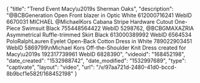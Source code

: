{
    "title": "Trend Event Macy\u2019s Sherman Oaks",
    "description": "@BCBGeneration Open Front blazer in Optic White 612000716241 WebID 6670031  MICHAEL @MichaelKors Cabana Stripe Hardware Cutout One-Piece Swimsuit Black 755448564422 WebID 5298762, @BCBGMAXAZRIA Asymmetrical Ruffle-trimmed Skirt Black 613000389992 WebID 6564534 PoloRalphLauren Eyelet Open-Back Cotton Dress in White 789022903451 WebID 5869799\nMichael Kors Off-the-Shoulder Knit Dress created for Macy\u2019s 192317739961 WebID 6828390",
    "videoid": "168452198",
    "date_created": "1532988742",
    "date_modified": "1532997689",
    "type": "captivate",
    "layout": "video",
    "url": "\/v\/97aa721d-2480-41d0-bccd-8b9bcf1e582f\/168452198"
}